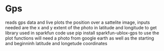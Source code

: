 # Gps
reads gps data and live plots the position over a sattelite image, inputs needed are the x and y extent of the photo
in latitude and longitude
to get library used in sparkfun code use pip install sparkfun-ublox-gps
to use the plot functions will need a photo from google earth as well as the starting and beginninh latitude and longetude coordinates
